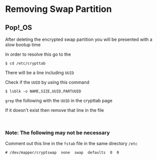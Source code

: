 # Removing Swap Partition

## Pop!_OS

After deleting the encrypted swap partition you will be presented with a slow bootup time

In order to resolve this go to the

```
$ cd /etc/crypttab
```
There will be a line including `UUID`

Check if the `UUID` by using this command

```
$ lsblk -o NAME,SIZE,UUID,PARTUUID
```

`grep` the following with the `UUID` in the crypttab page

If it doesn't exist then remove that line in the file

<br />

### Note: The following may not be necessary

Comment out this line in the `fstab` file in the same directory `/etc`

`# /dev/mapper/cryptswap  none  swap  defaults  0  0`
